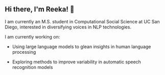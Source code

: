 ## Hi there, I'm Reeka! 👋

I am currently an M.S. student in Computational Social Science at UC San Diego, interested in diversifying voices in NLP technologies.

I am currently working on:

- Using large language models to glean insights in human language processing
  
- Exploring methods to improve variability in automatic speech recognition models
<!--
**rdestaci/rdestaci** is a ✨ _special_ ✨ repository because its `README.md` (this file) appears on your GitHub profile.

Here are some ideas to get you started:

- 🔭 I’m currently working on ...
- 🌱 I’m currently learning ...
- 👯 I’m looking to collaborate on ...
- 🤔 I’m looking for help with ...
- 💬 Ask me about ...
- 📫 How to reach me: ...
- 😄 Pronouns: ...
- ⚡ Fun fact: ...
-->
